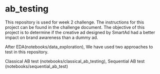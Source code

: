 # ab_testing

This repository is used for week 2 challenge. The instructions for this project can be found in the challenge document. The objective of this project is to determine if the creative ad designed by SmartAd had a better impact on brand awareness than a dummy ad.

After EDA(notebooks/data_exploration), We have used two approaches to test in this repository.

  Classical AB test (notebooks/classical_ab_testing),
  Sequential AB test (notebooks/sequential_ab_test)
